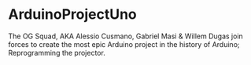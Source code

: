 # ArduinoProjectUno
The OG Squad, AKA
Alessio Cusmano, Gabriel Masi & Willem Dugas join forces to create the most epic Arduino project in the history of Arduino;
Reprogramming the projector.
